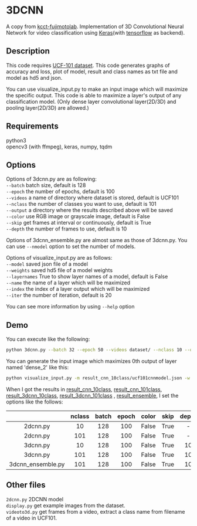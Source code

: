 # 3DCNN
A copy from [kcct-fujimotolab](https://github.com/kcct-fujimotolab/3DCNN).
 Implementation of 3D Convolutional Neural Network for video classification using [Keras](https://keras.io/)(with [tensorflow](https://www.tensorflow.org/) as backend).

## Description
This code requires [UCF-101 dataset](http://crcv.ucf.edu/data/UCF101.php).
This code generates graphs of accuracy and loss, plot of model, result and class names as txt file and model as hd5 and json.

You can use visualize\_input.py to make an input image which will maximize the specific output.
This code is able to maximize a layer's output of any classification model.
(Only dense layer convolutional layer(2D/3D) and pooling layer(2D/3D) are allowed.)

## Requirements
python3  
opencv3 (with ffmpeg), keras, numpy, tqdm  

## Options
Options of 3dcnn.py are as following:  
`--batch`   batch size, default is 128  
`--epoch`   the number of epochs, default is 100  
`--videos`  a name of directory where dataset is stored, default is UCF101  
`--nclass`  the number of classes you want to use, default is 101  
`--output`  a directory where the results described above will be saved  
`--color`   use RGB image or grayscale image, default is False  
`--skip`    get frames at interval or continuously, default is True  
`--depth`   the number of frames to use, default is 10  

Options of 3dcnn\_ensemble.py are almost same as those of 3dcnn.py.
You can use `--nmodel` option to set the number of models.

Options of visualize\_input.py are as follows:  
`--model` saved json file of a model  
`--weights` saved hd5 file of a model weights  
`--layernames` True to show layer names of a model, default is False  
`--name` the name of a layer which will be maximized  
`--index` the index of a layer output which will be maximized  
`--iter` the number of iteration, default is 20  

You can see more information by using `--help` option
## Demo
You can execute like the following:
```sh
python 3dcnn.py --batch 32 --epoch 50 --videos dataset/ --nclass 10 --output 3dcnnresult/ --color True --skip False --depth 15
```

You can generate the input image which maximizes 0th output of layer named 'dense\_2' like this:
```sh
python visualize_input.py -m result_cnn_10class/ucf101cnnmodel.json -w result_cnn_10class/ucf101cnnmodel.hd5 -n 'dense_2' -i 0 --iter 100
```

When I got the results in [result\_cnn\_10class](https://github.com/rysmarie/MotionRecognition/tree/master/result_cnn_10class), [result\_cnn\_101class](https://github.com/rysmarie/MotionRecognition/tree/master/result_cnn_101class), [result\_3dcnn\_10class](https://github.com/rysmarie/MotionRecognition/tree/master/result_3dcnn_10class), [result\_3dcnn\_101class](https://github.com/rysmarie/MotionRecognition/tree/master/result_3dcnn_101class) , [result\_ensemble](https://github.com/kcct-fujimotolab/3DCNN/tree/master/result_ensemble), I set the options like the follows:

| | nclass | batch | epoch | color | skip | depth | nmodel | accuracy |
|:-:|:-:|:-:|:-:|:-:|:-:|:-:|:-:|:-:|
|2dcnn.py| 10 | 128 | 100 | False | True | - | - | 0.844 |
|2dcnn.py| 101 | 128 | 100 | False | True | - | - | 0.558 |
|3dcnn.py| 10 | 128 | 100 | False | True | 10 | - | 0.900 |
|3dcnn.py| 101 | 128 | 100 | False | True | 10 | - | 0.692 |
|3dcnn\_ensemble.py| 101 | 128 | 100 | False | True | 10 | 10 | 0.876 |

## Other files
`2dcnn.py`  2DCNN model  
`display.py` get example images from the dataset.  
`videoto3d.py`  get frames from a video, extract a class name from filename of a video in UCF101.  

